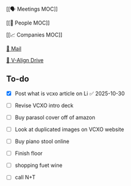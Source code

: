 [[🗣️ Meetings MOC]] 

[[👥 People MOC]] 

[[📈 Companies MOC]]

[📧 Mail](https://outlook.office.com/mail/)

[💾 V-Align Drive](https://wizzics-my.sharepoint.com/personal/dean_assuringbusiness_com/_layouts/15/onedrive.aspx?id=%2Fpersonal%2Fdean_assuringbusiness_com%2FDocuments%2FVCXO%2FClients%2FV-Align&ga=1)

## To-do

- [x] Post what is vcxo article on Li ✅ 2025-10-30
- [ ] Revise VCXO intro deck
- [ ] Buy parasol cover off of amazon
- [ ] Look at duplicated images on VCXO website
- [ ] Buy piano stool online
- [ ] Finish floor
- [ ] shopping fuet wine

- [ ] call N+T






